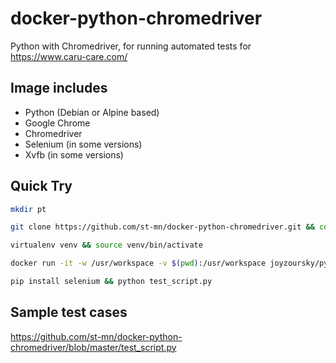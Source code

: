 # docker-python-chromedriver

Python with Chromedriver, for running automated tests for https://www.caru-care.com/

## Image includes
 - Python (Debian or Alpine based)
 - Google Chrome
 - Chromedriver
 - Selenium (in some versions)
 - Xvfb (in some versions)

## Quick Try

```bash
mkdir pt
```
```bash
git clone https://github.com/st-mn/docker-python-chromedriver.git && cd docker-python-chromedriver
```
```bash
virtualenv venv && source venv/bin/activate
```
```bash
docker run -it -w /usr/workspace -v $(pwd):/usr/workspace joyzoursky/python-chromedriver:latest bash
```
```bash
pip install selenium && python test_script.py
```

## Sample test cases

https://github.com/st-mn/docker-python-chromedriver/blob/master/test_script.py 


